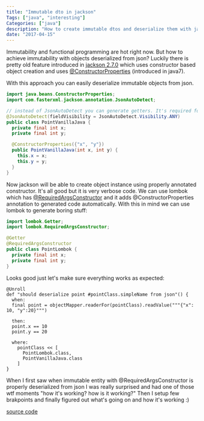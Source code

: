 ```yaml
---
title: "Immutable dto in jackson"
Tags: ["java", "interesting"]
Categories: ["java"]
description: "How to create immutable dtos and deserialize them with jackson"
date: "2017-04-15"
---
```



Immutability and functional programming are hot right now. But how to achieve immutability with
objects deserialized from json? Luckily there is pretty old feature introduced in [jackson
2.7.0](https://github.com/FasterXML/jackson-databind/blob/master/release-notes/VERSION) which uses
constructor based object creation and uses
[@ConstructorProperties](https://docs.oracle.com/javase/7/docs/api/java/beans/ConstructorProperties.html)
(introduced in java7).

<!--more-->

With this approach you can easily deserialize immutable objects from json.

```java
import java.beans.ConstructorProperties;
import com.fasterxml.jackson.annotation.JsonAutoDetect;

// instead of JsonAutoDetect you can generate getters. It's required for serialization
@JsonAutoDetect(fieldVisibility = JsonAutoDetect.Visibility.ANY)
public class PointVanillaJava {
  private final int x;
  private final int y;

  @ConstructorProperties({"x", "y"})
  public PointVanillaJava(int x, int y) {
    this.x = x;
    this.y = y;
  }
}
```

Now jackson will be able to create object instance using properly annotated constructor. It's all
good but it is very verbose code. We can use lombok which has
[@RequiredArgsConstructor](https://projectlombok.org/features/Constructor.html) and it adds
@ConstructorProperties annotation to generated code automatically. With this in mind we can use
lombok to generate boring stuff:

```java
import lombok.Getter;
import lombok.RequiredArgsConstructor;

@Getter
@RequiredArgsConstructor
public class PointLombok {
  private final int x;
  private final int y;
}
```

Looks good just let's make sure everything works as expected:

```
@Unroll
def "should deserialize point #pointClass.simpleName from json"() {
  when:
  final point = objectMapper.readerFor(pointClass).readValue("""{"x": 10, "y":20}""")

  then:
  point.x == 10
  point.y == 20

  where:
    pointClass << [
      PointLombok.class,
      PointVanillaJava.class
    ]
}
```

When I first saw when immutable entity with @RequiredArgsConstructor is properly deserialized from
json I was really surprised and had one of those wtf moments "how it's working? how is it working?"
Then I setup few brakpoints and finally figured out what's going on and how it's working :)

[source code](https://github.com/pchudzik/blog-example-immutable-dto)
